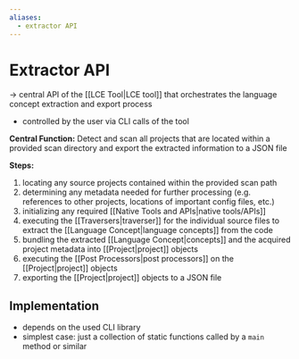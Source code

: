 ```yaml
---
aliases:
  - extractor API
---
```

# Extractor API
-> central API of the [[LCE Tool|LCE tool]] that orchestrates the language concept extraction and export process
- controlled by the user via CLI calls of the tool

**Central Function:** Detect and scan all projects that are located within a provided scan directory and export the extracted information to a JSON file

**Steps:**
1. locating any source projects contained within the provided scan path
2. determining any metadata needed for further processing (e.g. references to other projects, locations of important config files, etc.)
3. initializing any required [[Native Tools and APIs|native tools/APIs]]
4. executing the [[Traversers|traverser]] for the individual source files to extract the [[Language Concept|language concepts]] from the code
5. bundling the extracted [[Language Concept|concepts]] and the acquired project metadata into [[Project|project]] objects
6. executing the [[Post Processors|post processors]] on the [[Project|project]] objects
7. exporting the [[Project|project]] objects to a JSON file

## Implementation
- depends on the used CLI library
- simplest case: just a collection of static functions called by a `main` method or similar